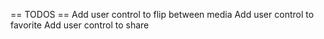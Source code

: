 == TODOS ==
Add user control to flip between media
Add user control to favorite
Add user control to share
